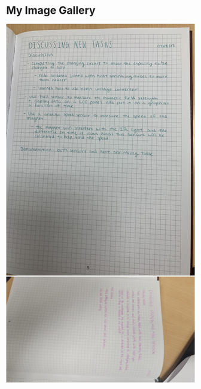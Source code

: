 # My Image Gallery

![Image 1](20230708211334.jpg)
![Image 2](20230714193824.jpg)
<!-- Add more images as needed -->

